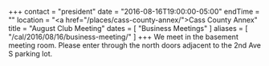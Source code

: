 +++
contact = "president"
date = "2016-08-16T19:00:00-05:00"
endTime = ""
location = "<a href=\"/places/cass-county-annex/\">Cass County Annex</a>"
title = "August Club Meeting"
dates = [ "Business Meetings" ]
aliases = [ "/cal/2016/08/16/business-meeting/" ]
+++
We meet in the basement meeting room. Please enter through the north
doors adjacent to the 2nd Ave S parking lot.

